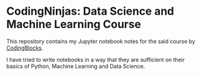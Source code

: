 # CodingNinjas: Data Science and Machine Learning Course
This repository contains my Jupyter notebook notes for the said course by [CodingBlocks](https://github.com/coding-blocks).

I have tried to write notebooks in a way that they are sufficient on their basics of Python, Machine Learning and Data Science.